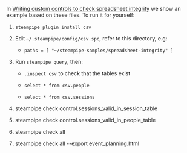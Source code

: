 In [Writing custom controls to check spreadsheet integrity](https://steampipe.io/blog/spreadsheet-integrity) we show an example based on these files. To run it for yourself:

1. `steampipe plugin install csv`

2. Edit `~/.steampipe/config/csv.spc`, refer to this directory, e.g:

    -  `paths = [ "~/steampipe-samples/spreadsheet-integrity" ]`

3. Run `steampipe query`, then:

    -  `.inspect csv` to check that the tables exist

   - `select * from csv.people`

    - `select * from csv.sessions`

4. steampipe check control.sessions_valid_in_session_table

5. steampipe check control.sessions_valid_in_people_table

6. steampipe check all

7. steampipe check all --export event_planning.html